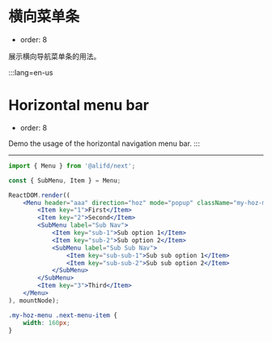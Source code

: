 # 横向菜单条

- order: 8

展示横向导航菜单条的用法。

:::lang=en-us
# Horizontal menu bar

- order: 8

Demo the usage of the horizontal navigation menu bar.
:::

---

````jsx
import { Menu } from '@alifd/next';

const { SubMenu, Item } = Menu;

ReactDOM.render((
    <Menu header="aaa" direction="hoz" mode="popup" className="my-hoz-menu" popupClassName="my-hoz-menu" popupAutoWidth>
        <Item key="1">First</Item>
        <Item key="2">Second</Item>
        <SubMenu label="Sub Nav">
            <Item key="sub-1">Sub option 1</Item>
            <Item key="sub-2">Sub option 2</Item>
            <SubMenu label="Sub Sub Nav">
                <Item key="sub-sub-1">Sub sub option 1</Item>
                <Item key="sub-sub-2">Sub sub option 2</Item>
            </SubMenu>
        </SubMenu>
        <Item key="3">Third</Item>
    </Menu>
), mountNode);
````

````css
.my-hoz-menu .next-menu-item {
    width: 160px;
}
````
